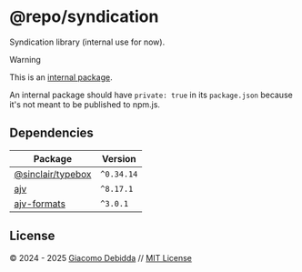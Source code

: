 # @repo/syndication

Syndication library (internal use for now).

> [!WARNING]
> This is an [internal package](https://turbo.build/repo/docs/core-concepts/internal-packages).
>
> An internal package should have `private: true` in its `package.json` because it's not meant to be published to npm.js.

## Dependencies

| Package | Version |
|---|---|
| [@sinclair/typebox](https://www.npmjs.com/package/@sinclair/typebox) | `^0.34.14` |
| [ajv](https://www.npmjs.com/package/ajv) | `^8.17.1` |
| [ajv-formats](https://www.npmjs.com/package/ajv-formats) | `^3.0.1` |

## License

&copy; 2024 - 2025 [Giacomo Debidda](https://www.giacomodebidda.com/) // [MIT License](https://spdx.org/licenses/MIT.html)
